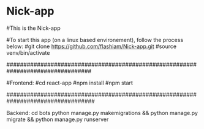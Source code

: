 # Nick-app
#This is the Nick-app

#To start this app (on a linux based environement), follow the process below:
#git clone https://github.com/flashiam/Nick-app.git
#source venv/bin/activate

#################################################################################

#Frontend:
#cd react-app
#npm install
#npm start

##################################################################################

Backend:
cd bots
python manage.py makemigrations && python manage.py migrate && python manage.py runserver 

